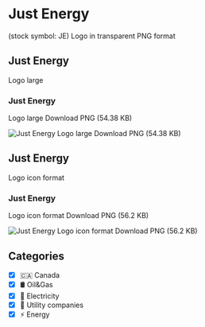 # Just Energy
 (stock symbol: JE) Logo in transparent PNG format

## Just Energy
 Logo large

### Just Energy
 Logo large Download PNG (54.38 KB)

![Just Energy
 Logo large Download PNG (54.38 KB)](/img/orig/JE_BIG-341c5476.png)

## Just Energy
 Logo icon format

### Just Energy
 Logo icon format Download PNG (56.2 KB)

![Just Energy
 Logo icon format Download PNG (56.2 KB)](/img/orig/JE-87293f5e.png)



## Categories
- [x] 🇨🇦 Canada
- [x] 🛢 Oil&Gas
- [x] 🔋 Electricity
- [x] 🚰 Utility companies
- [x] ⚡ Energy
